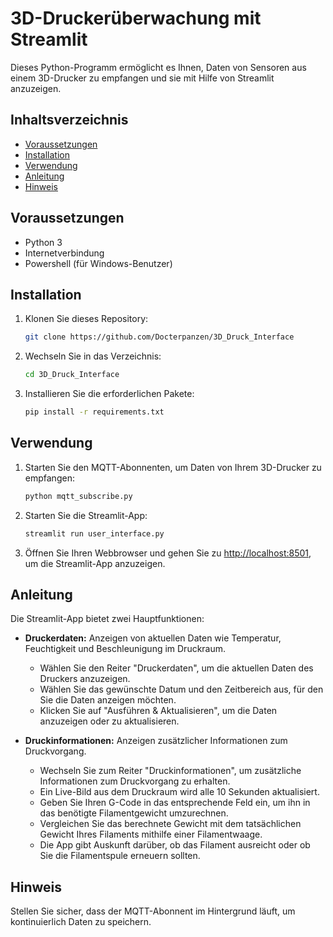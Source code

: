 # 3D-Druckerüberwachung mit Streamlit

Dieses Python-Programm ermöglicht es Ihnen, Daten von Sensoren aus einem 3D-Drucker zu empfangen und sie mit Hilfe von Streamlit anzuzeigen.

## Inhaltsverzeichnis

- [Voraussetzungen](#voraussetzungen)
- [Installation](#installation)
- [Verwendung](#verwendung)
- [Anleitung](#anleitung)
- [Hinweis](#hinweis)

## Voraussetzungen

- Python 3
- Internetverbindung
- Powershell (für Windows-Benutzer)

## Installation

1. Klonen Sie dieses Repository:

    ```bash
    git clone https://github.com/Docterpanzen/3D_Druck_Interface
    ```

2. Wechseln Sie in das Verzeichnis:

    ```bash
    cd 3D_Druck_Interface
    ```

3. Installieren Sie die erforderlichen Pakete:

    ```bash
    pip install -r requirements.txt
    ```

## Verwendung

1. Starten Sie den MQTT-Abonnenten, um Daten von Ihrem 3D-Drucker zu empfangen:

    ```bash
    python mqtt_subscribe.py
    ```

2. Starten Sie die Streamlit-App:

    ```bash
    streamlit run user_interface.py
    ```

3. Öffnen Sie Ihren Webbrowser und gehen Sie zu [http://localhost:8501](http://localhost:8501), um die Streamlit-App anzuzeigen.

## Anleitung

Die Streamlit-App bietet zwei Hauptfunktionen:

- **Druckerdaten:** Anzeigen von aktuellen Daten wie Temperatur, Feuchtigkeit und Beschleunigung im Druckraum.
  - Wählen Sie den Reiter "Druckerdaten", um die aktuellen Daten des Druckers anzuzeigen.
  - Wählen Sie das gewünschte Datum und den Zeitbereich aus, für den Sie die Daten anzeigen möchten.
  - Klicken Sie auf "Ausführen & Aktualisieren", um die Daten anzuzeigen oder zu aktualisieren.

- **Druckinformationen:** Anzeigen zusätzlicher Informationen zum Druckvorgang.
  - Wechseln Sie zum Reiter "Druckinformationen", um zusätzliche Informationen zum Druckvorgang zu erhalten.
  - Ein Live-Bild aus dem Druckraum wird alle 10 Sekunden aktualisiert.
  - Geben Sie Ihren G-Code in das entsprechende Feld ein, um ihn in das benötigte Filamentgewicht umzurechnen.
  - Vergleichen Sie das berechnete Gewicht mit dem tatsächlichen Gewicht Ihres Filaments mithilfe einer Filamentwaage.
  - Die App gibt Auskunft darüber, ob das Filament ausreicht oder ob Sie die Filamentspule erneuern sollten.

## Hinweis

Stellen Sie sicher, dass der MQTT-Abonnent im Hintergrund läuft, um kontinuierlich Daten zu speichern.
